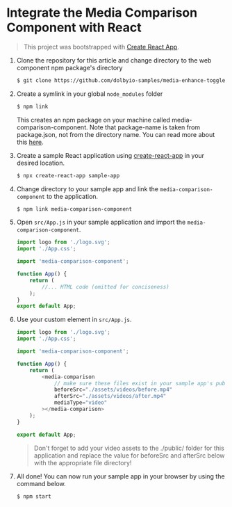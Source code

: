 # Integrate the Media Comparison Component with React

> This project was bootstrapped with [Create React App](https://github.com/facebook/create-react-app).

1. Clone the repository for this article and change directory to the web component npm package's directory
    ```sh
    $ git clone https://github.com/dolbyio-samples/media-enhance-toggle-player-web-component && cd npm-component
    ```

2. Create a symlink in your global `node_modules` folder
    ```sh
    $ npm link
    ```
    This creates an npm package on your machine called media-comparison-component. Note that package-name is taken from package.json, not from the directory name. You can read more about this [here](https://docs.npmjs.com/cli/v8/commands/npm-link/).

3. Create a sample React application using [create-react-app](https://reactjs.org/docs/create-a-new-react-app.html) in your desired location.
    ```sh
    $ npx create-react-app sample-app
    ```

4. Change directory to your sample app and link the `media-comparison-component` to the application.
    ```sh
    $ npm link media-comparison-component
    ```

5. Open `src/App.js` in your sample application and import the `media-comparison-component`. 
    ```js
    import logo from './logo.svg';
    import './App.css';
    
    import 'media-comparison-component';
    
    function App() {
        return (
            //... HTML code (omitted for conciseness)
        );
    }
    export default App;
    ```
 
6. Use your custom element in `src/App.js`.
    ```js
    import logo from './logo.svg';
    import './App.css';
    
    import 'media-comparison-component';
    
    function App() {
        return (
            <media-comparison
                // make sure these files exist in your sample app's public folder
                beforeSrc="./assets/videos/before.mp4"
                afterSrc="./assets/videos/after.mp4"
                mediaType="video"
            ></media-comparison>
        );
    }
    
    export default App;
    ```
    > Don't forget to add your video assets to the ./public/ folder for this application and replace the value for beforeSrc and afterSrc below with the appropriate file directory!

7. All done! You can now run your sample app in your browser by using the command below.
    ```sh
    $ npm start
    ```
